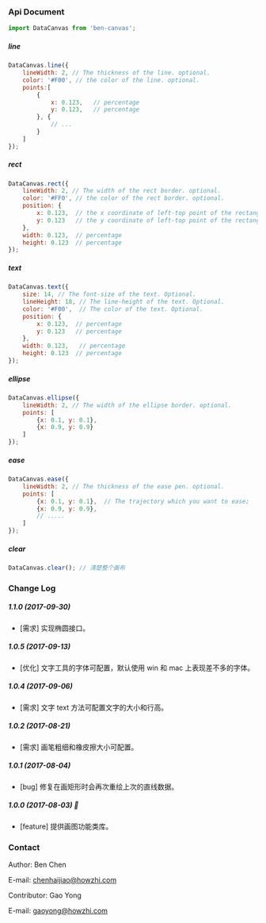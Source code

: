
### Api Document

```js
import DataCanvas from 'ben-canvas';
```

##### line

```js
DataCanvas.line({
    lineWidth: 2, // The thickness of the line. optional.
    color: '#F00', // the color of the line. optional.
    points:[
        {
            x: 0.123,   // percentage
            y: 0.123,   // percentage
        }, {
            // ...
        }
    ]
});
```

##### rect

```js
DataCanvas.rect({
    lineWidth: 2, // The width of the rect border. optional.
    color: '#FF0', // the color of the rect border. optional.
    position: {
        x: 0.123,  // the x coordinate of left-top point of the rectangle in percentage
        y: 0.123   // the y coordinate of left-top point of the rectangle in percentage
    },
    width: 0.123,  // percentage
    height: 0.123  // percentage
});
```

##### text

```js
DataCanvas.text({
    size: 14, // The font-size of the text. Optional.
    lineHeight: 18, // The line-height of the text. Optional.
    color: '#F00',  // The color of the text. Optional.
    position: {
        x: 0.123,  // percentage
        y: 0.123   // percentage
    },
    width: 0.123,   // percentage
    height: 0.123  // percentage
});
```

##### ellipse

```js
DataCanvas.ellipse({
    lineWidth: 2, // The width of the ellipse border. optional.
    points: [
        {x: 0.1, y: 0.1},
        {x: 0.9, y: 0.9}
    ]
});
```

##### ease

```js
DataCanvas.ease({
    lineWidth: 2, // The thickness of the ease pen. optional.
    points: [
        {x: 0.1, y: 0.1},  // The trajectory which you want to ease;
        {x: 0.9, y: 0.9},
        // .....
    ]
});
```

##### clear

```js
DataCanvas.clear(); // 清楚整个画布
```

### Change Log

##### 1.1.0 (2017-09-30)
* [需求] 实现椭圆接口。

##### 1.0.5 (2017-09-13)
* [优化] 文字工具的字体可配置，默认使用 win 和 mac 上表现差不多的字体。

##### 1.0.4 (2017-09-06)
* [需求] 文字 text 方法可配置文字的大小和行高。

##### 1.0.2 (2017-08-21)
* [需求] 画笔粗细和橡皮擦大小可配置。

##### 1.0.1 (2017-08-04)
* [bug] 修复在画矩形时会再次重绘上次的直线数据。

##### 1.0.0 (2017-08-03) 👏
* [feature] 提供画图功能类库。

### Contact

Author: Ben Chen

E-mail: chenhaijiao@howzhi.com

Contributor: Gao Yong

E-mail: gaoyong@howzhi.com
